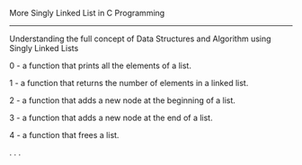 More Singly Linked List in C Programming

-----------------------------------------

Understanding the full concept of Data Structures and Algorithm using Singly Linked Lists

0 - a function that prints all the elements of a list.

1 - a function that returns the number of elements in a linked list.

2 - a function that adds a new node at the beginning of a list.

3 - a function that adds a new node at the end of a list.

4 - a function that frees a list.

. . .
